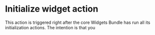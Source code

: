 # Initialize widget action

This action is triggered right after the core Widgets Bundle has run all its initialization actions. The intention is that you 